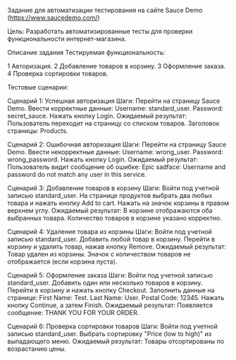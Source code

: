 Задание для автоматизации тестирования на сайте Sauce Demo (https://www.saucedemo.com/)

Цель:
Разработать автоматизированные тесты для проверки функциональности интернет-магазина.

Описание задания
Тестируемая функциональность:

1 Авторизация.
2 Добавление товаров в корзину.
3 Оформление заказа.
4 Проверка сортировки товаров.


Тестовые сценарии:

Сценарий 1: Успешная авторизация
Шаги:
Перейти на страницу Sauce Demo.
Ввести корректные данные:
Username: standard_user.
Password: secret_sauce.
Нажать кнопку Login.
Ожидаемый результат:
Пользователь переходит на страницу со списком товаров.
Заголовок страницы: Products.

Сценарий 2: Ошибочная авторизация
Шаги:
Перейти на страницу Sauce Demo.
Ввести некорректные данные:
Username: wrong_user.
Password: wrong_password.
Нажать кнопку Login.
Ожидаемый результат:
Пользователь видит сообщение об ошибке: Epic sadface: Username and password do not match any user in this service.

Сценарий 3: Добавление товаров в корзину
Шаги:
Войти под учетной записью standard_user.
На странице продуктов выбрать два любых товара и нажать кнопку Add to cart.
Нажать на значок корзины в правом верхнем углу.
Ожидаемый результат:
В корзине отображаются оба выбранных товара.
Количество товаров в корзине указано корректно.



Сценарий 4: Удаление товара из корзины
Шаги:
Войти под учетной записью standard_user.
Добавить любой товар в корзину.
Перейти в корзину и удалить товар, нажав кнопку Remove.
Ожидаемый результат:
Товар удален из корзины.
Значок с количеством товаров не отображается (если корзина пуста).

Сценарий 5: Оформление заказа
Шаги:
Войти под учетной записью standard_user.
Добавить один или несколько товаров в корзину.
Перейти в корзину и нажать кнопку Checkout.
Заполнить данные на странице:
First Name: Test.
Last Name: User.
Postal Code: 12345.
Нажать кнопку Continue, а затем Finish.
Ожидаемый результат:
Появляется сообщение: THANK YOU FOR YOUR ORDER.

Сценарий 6: Проверка сортировки товаров
Шаги:
Войти под учетной записью standard_user.
Выбрать сортировку "Price (low to high)" из выпадающего меню.
Ожидаемый результат:
Товары отсортированы по возрастанию цены.
